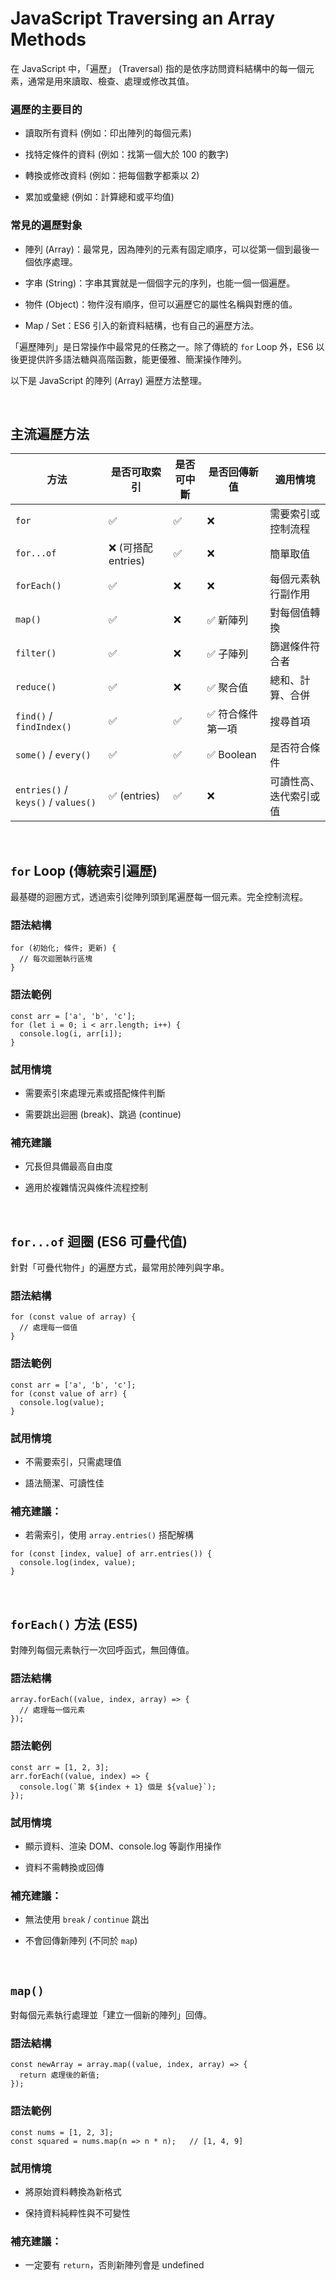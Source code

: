 # JavaScript Traversing an Array Methods

在 JavaScript 中，「遍歷」 (Traversal) 指的是依序訪問資料結構中的每一個元素，通常是用來讀取、檢查、處理或修改其值。

### 遍歷的主要目的

- 讀取所有資料 (例如：印出陣列的每個元素)

- 找特定條件的資料 (例如：找第一個大於 100 的數字)

- 轉換或修改資料 (例如：把每個數字都乘以 2)

- 累加或彙總 (例如：計算總和或平均值)

### 常見的遍歷對象

- 陣列 (Array)：最常見，因為陣列的元素有固定順序，可以從第一個到最後一個依序處理。

- 字串 (String)：字串其實就是一個個字元的序列，也能一個一個遍歷。

- 物件 (Object)：物件沒有順序，但可以遍歷它的屬性名稱與對應的值。

- Map / Set：ES6 引入的新資料結構，也有自己的遍歷方法。

「遍歷陣列」是日常操作中最常見的任務之一。除了傳統的 `for` Loop 外，ES6 以後更提供許多語法糖與高階函數，能更優雅、簡潔操作陣列。

以下是 JavaScript 的陣列 (Array) 遍歷方法整理。

<br />

## 主流遍歷方法

| 方法 | 是否可取索引 | 是否可中斷 | 是否回傳新值 | 適用情境 |
|-|-|-|-|-|
| `for` | ✅ | ✅ | ❌ | 需要索引或控制流程 |
| `for...of` | ❌ (可搭配 entries) | ✅ | ❌ | 簡單取值 |
| `forEach()` | ✅ | ❌ | ❌ | 每個元素執行副作用 |
| `map()` | ✅ | ❌ | ✅ 新陣列 | 對每個值轉換 |
| `filter()` | ✅ | ❌ | ✅ 子陣列 | 篩選條件符合者 |
| `reduce()` | ✅ | ❌ | ✅ 聚合值 | 總和、計算、合併 |
| `find()` / `findIndex()` | ✅ | ✅ | ✅ 符合條件第一項 | 搜尋首項 |
| `some()` / `every()` | ✅ | ✅ | ✅ Boolean | 是否符合條件 |
| `entries()` / `keys()` / `values()` | ✅ (entries) | ✅ | ❌ | 可讀性高、迭代索引或值 |

<br />

## `for` Loop (傳統索引遍歷)

最基礎的迴圈方式，透過索引從陣列頭到尾遍歷每一個元素。完全控制流程。

### 語法結構

```
for (初始化; 條件; 更新) {
  // 每次迴圈執行區塊
}
```

### 語法範例

```
const arr = ['a', 'b', 'c'];
for (let i = 0; i < arr.length; i++) {
  console.log(i, arr[i]);
}
```

### 試用情境

- 需要索引來處理元素或搭配條件判斷

- 需要跳出迴圈 (break)、跳過 (continue)

### 補充建議

- 冗長但具備最高自由度

- 適用於複雜情況與條件流程控制

<br />

## `for...of` 迴圈 (ES6 可疊代值)

針對「可疊代物件」的遍歷方式，最常用於陣列與字串。

### 語法結構

```
for (const value of array) {
  // 處理每一個值
}
```

### 語法範例

```
const arr = ['a', 'b', 'c'];
for (const value of arr) {
  console.log(value);
}
```

### 試用情境

- 不需要索引，只需處理值

- 語法簡潔、可讀性佳

### 補充建議：

- 若需索引，使用 `array.entries()` 搭配解構

```
for (const [index, value] of arr.entries()) {
  console.log(index, value);
}
```

<br />

## `forEach()` 方法 (ES5)

對陣列每個元素執行一次回呼函式，無回傳值。

### 語法結構

```
array.forEach((value, index, array) => {
  // 處理每一個元素
});
```

### 語法範例

```
const arr = [1, 2, 3];
arr.forEach((value, index) => {
  console.log(`第 ${index + 1} 個是 ${value}`);
});
```

### 試用情境

- 顯示資料、渲染 DOM、console.log 等副作用操作

- 資料不需轉換或回傳

### 補充建議：

- 無法使用 `break` / `continue` 跳出

- 不會回傳新陣列 (不同於 `map`)

<br />

## `map()`

對每個元素執行處理並「建立一個新的陣列」回傳。

### 語法結構

```
const newArray = array.map((value, index, array) => {
  return 處理後的新值;
});
```

### 語法範例

```
const nums = [1, 2, 3];
const squared = nums.map(n => n * n);   // [1, 4, 9]
```

### 試用情境

- 將原始資料轉換為新格式

- 保持資料純粹性與不可變性

### 補充建議：

- 一定要有 `return`，否則新陣列會是 undefined

